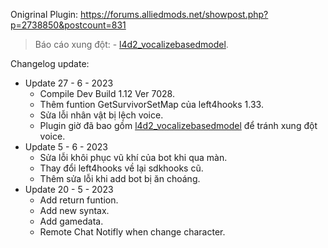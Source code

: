 Onigrinal Plugin: https://forums.alliedmods.net/showpost.php?p=2738850&postcount=831 </br>
> Báo cáo xung đột:
	- [l4d2_vocalizebasedmodel](https://github.com/fbef0102/L4D2-Plugins/tree/master/l4d2_vocalizebasedmodel).</br>

Changelog update:
* Update 27 - 6 - 2023
	- Compile Dev Build 1.12 Ver 7028.
	- Thêm funtion GetSurvivorSetMap của left4hooks 1.33.
	- Sửa lỗi nhân vật bị lệch voice.</br>
	- Plugin giờ đã bao gồm [l4d2_vocalizebasedmodel](https://github.com/fbef0102/L4D2-Plugins/tree/master/l4d2_vocalizebasedmodel) để tránh xung đột voice.
* Update 5 - 6 - 2023
	- Sửa lỗi khôi phục vũ khí của bot khi qua màn.</br>
	- Thay đổi left4hooks về lại sdkhooks cũ.
	- Thêm sửa lỗi khi add bot bị ăn choáng.
* Update 20 - 5 - 2023
 	- Add return funtion.</br>
	- Add new syntax.</br>
	- Add gamedata.</br>
	- Remote Chat Notifly when change character.
